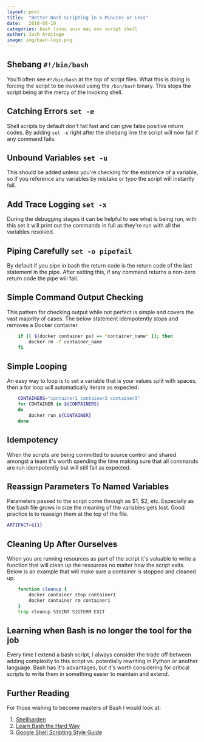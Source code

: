 ```yaml
---
layout: post
title:  "Better Bash Scripting in 5 Minutes or Less"
date:   2018-08-10
categories: bash linux unix mac osx script shell
author: Josh Armitage
image: img/bash-logo.png
---
```


## Shebang `#!/bin/bash`
You'll often see `#!/bin/bash` at the top of script files. What this is doing is forcing the script to be invoked using the `/bin/bash` binary. This stops the script being at the mercy of the invoking shell.

## Catching Errors `set -e`
Shell scripts by default don't fail fast and can give false positive return codes. By adding `set -e` right after the shebang line the script will now fail if any command fails.

## Unbound Variables `set -u`
This should be added unless you're checking for the existence of a variable, so if you reference any variables by mistake or typo the script will instantly fail.

## Add Trace Logging `set -x`
During the debugging stages it can be helpful to see what is being run, with this set it will print out the commands in full as they're run with all the variables resolved.

## Piping Carefully `set -o pipefail`
By default if you pipe in bash the return code is the return code of the last statement in the pipe. After setting this, if any command returns a non-zero return code the pipe will fail.

## Simple Command Output Checking
This pattern for checking output while not perfect is simple and covers the vast majority of cases. The below statement idempotently stops and removes a Docker container.
```bash
    if [[ $(docker container ps) == *container_name* ]]; then
        docker rm -f container_name
    fi
```

## Simple Looping
An easy way to loop is to set a variable that is your values split with spaces, then a for loop will automatically iterate as expected:
```bash
    CONTAINERS="container1 container2 container3"
    for CONTAINER in ${CONTAINERS}
    do
        docker run ${CONTAINER}
    done
```

## Idempotency
When the scripts are being committed to source control and shared amongst a team it's worth spending the time making sure that all commands are run idempotently but will still fail as expected.

## Reassign Parameters To Named Variables
Parameters passed to the script come through as $1, $2, etc. Especially as the bash file grows in size the meaning of the variables gets lost. Good practice is to reassign them at the top of the file.

```bash
ARTIFACT=${1}
```

## Cleaning Up After Ourselves
When you are running resources as part of the script it's valuable to write a function that will clean up the resources no matter how the script exits. Below is an example that will make sure a container is stopped and cleaned up.

```bash
    function cleanup {
        docker container stop container1
        docker container rm container1
    }
    trap cleanup SIGINT SIGTERM EXIT
```

## Learning when Bash is no longer the tool for the job
Every time I extend a bash script, I always consider the trade off between adding complexity to this script vs. potentially rewriting in Python or another language. Bash has it's advantages, but it's worth considering for critical scripts to write them in something easier to maintain and extend.

## Further Reading
For those wishing to become masters of Bash I would look at:
1. [Shellharden](https://github.com/anordal/shellharden)
1. [Learn Bash the Hard Way](https://leanpub.com/learnbashthehardway)
1. [Google Shell Scripting Style Guide](https://google.github.io/styleguide/shell.xml)
